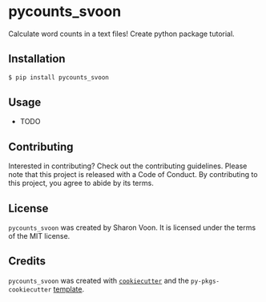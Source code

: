 # pycounts_svoon

Calculate word counts in a text files! Create python package tutorial.

## Installation

```bash
$ pip install pycounts_svoon
```

## Usage

- TODO

## Contributing

Interested in contributing? Check out the contributing guidelines. Please note that this project is released with a Code of Conduct. By contributing to this project, you agree to abide by its terms.

## License

`pycounts_svoon` was created by Sharon Voon. It is licensed under the terms of the MIT license.

## Credits

`pycounts_svoon` was created with [`cookiecutter`](https://cookiecutter.readthedocs.io/en/latest/) and the `py-pkgs-cookiecutter` [template](https://github.com/py-pkgs/py-pkgs-cookiecutter).
